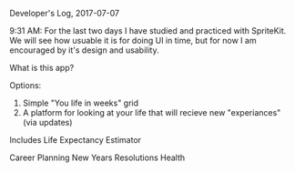 Developer's Log, 2017-07-07

9:31 AM: For the last two days I have studied and practiced with SpriteKit. We will see how usuable it is for doing UI in time, but for now I am encouraged by it's design and usability.

What is this app?

Options:

1. Simple "You life in weeks" grid
2. A platform for looking at your life that will recieve new "experiances" (via updates)

Includes Life Expectancy Estimator

Career Planning
New Years Resolutions
Health
